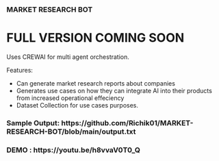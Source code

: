 ### MARKET RESEARCH BOT
# FULL VERSION COMING SOON
Uses CREWAI for multi agent orchestration.

Features:
<ul>
  <li>Can generate market research reports about companies</li>
  <li>Generates use cases on how they can integrate AI into their products from increased operational effeciency</li>
  <li>Dataset Collection for use cases purposes.</li>
</ul>

<h3>Sample Output: https://github.com/Richik01/MARKET-RESEARCH-BOT/blob/main/output.txt</h3>
<h3>DEMO : https://youtu.be/h8vvaV0T0_Q</h3>
